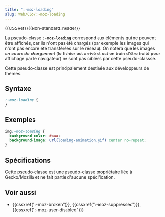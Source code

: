 ```yaml
---
title: ":-moz-loading"
slug: Web/CSS/:-moz-loading
---
```


{{CSSRef}}{{Non-standard_header}}

La pseudo-classe **`:-moz-loading`** correspond aux éléments qui ne peuvent être affichés, car ils n'ont pas été chargés (par exemple les images qui n'ont pas encore été transférées sur le réseau). On notera que les images _en cours de chargement_ (le fichier est arrivé et est en train d'être traité pour affichage par le navigateur) ne sont pas ciblées par cette pseudo-classse.

Cette pseudo-classe est principalement destinée aux développeurs de thèmes.

## Syntaxe

```css
:-moz-loading {
}
```

## Exemples

```css
img:-moz-loading {
  background-color: #aaa;
  background-image: url(loading-animation.gif) center no-repeat;
}
```

## Spécifications

Cette pseudo-classe est une pseudo-classe propriétaire liée à Gecko/Mozilla et ne fait partie d'aucune spécification.

## Voir aussi

- {{cssxref(":-moz-broken")}}, {{cssxref(":-moz-suppressed")}}, {{cssxref(":-moz-user-disabled")}}
